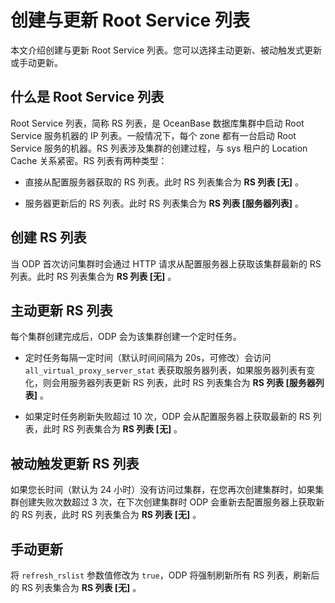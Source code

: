 # 创建与更新 Root Service 列表

本文介绍创建与更新 Root Service 列表。您可以选择主动更新、被动触发式更新或手动更新。

## 什么是 Root Service 列表

Root Service 列表，简称 RS 列表，是 OceanBase 数据库集群中启动 Root Service 服务机器的 IP 列表。一般情况下，每个 zone 都有一台启动 Root Service 服务的机器。RS 列表涉及集群的创建过程，与 sys 租户的 Location Cache 关系紧密。RS 列表有两种类型：

* 直接从配置服务器获取的 RS 列表。此时 RS 列表集合为 **RS 列表 \[无]** 。

* 服务器更新后的 RS 列表。此时 RS 列表集合为 **RS 列表 \[服务器列表]** 。

## 创建 RS 列表

当 ODP 首次访问集群时会通过 HTTP 请求从配置服务器上获取该集群最新的 RS 列表。此时 RS 列表集合为 **RS 列表 \[无]** 。

## 主动更新 RS 列表

每个集群创建完成后，ODP 会为该集群创建一个定时任务。

* 定时任务每隔一定时间（默认时间间隔为 20s，可修改）会访问 `all_virtual_proxy_server_stat` 表获取服务器列表，如果服务器列表有变化，则会用服务器列表更新 RS 列表，此时 RS 列表集合为 **RS 列表 \[服务器列表]** 。

* 如果定时任务刷新失败超过 10 次，ODP 会从配置服务器上获取最新的 RS 列表，此时 RS 列表集合为 **RS 列表 \[无]** 。

## 被动触发更新 RS 列表

如果您长时间（默认为 24 小时）没有访问过集群，在您再次创建集群时，如果集群创建失败次数超过 3 次，在下次创建集群时 ODP 会重新去配置服务器上获取新的 RS 列表，此时 RS 列表集合为 **RS 列表 \[无]** 。

## 手动更新

将 `refresh_rslist` 参数值修改为 `true`，ODP 将强制刷新所有 RS 列表，刷新后的 RS 列表集合为 **RS 列表 \[无]** 。
